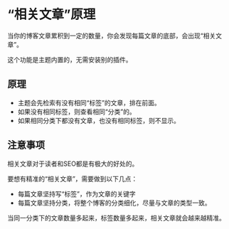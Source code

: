 # “相关文章”原理

当你的博客文章累积到一定的数量，你会发现每篇文章的底部，会出现“相关文章”。

这个功能是主题内置的，无需安装别的插件。

## 原理

- 主题会先检索有没有相同“标签”的文章，排在前面。
- 如果没有相同标签，则查看相同“分类”的。
- 如果相同分类下都没有文章，也没有相同标签，则不显示。

## 注意事项

相关文章对于读者和SEO都是有极大的好处的。

要想有精准的“相关文章”，需要做到以下几点：

- 每篇文章坚持写“标签”，作为文章的关键字
- 每篇文章坚持分类，将整个博客的分类细化，尽量与文章的类型一致。

当同一分类下的文章数量多起来，标签数量多起来，相关文章就会越来越精准。